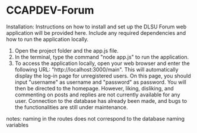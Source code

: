 # CCAPDEV-Forum

Installation: Instructions on how to install and set up the DLSU Forum web application will be provided here. Include any required dependencies and how to run the application locally.

1. Open the project folder and the app.js file.
2. In the terminal, type the command "node app.js" to run the application.
3. To access the application locally, open your web browser and enter the following URL: "http://localhost:3000/main". This will automatically display the log-in page for unregistered users. On this page, you should input "username" as username and "password" as password. You will then be directed to the homepage. However, liking, disliking, and commenting on posts and replies are not currently available for any user. Connection to the database has already been made, and bugs to the functionalities are still under maintenance.

notes:
naming in the routes does not correspond to the database naming variables
